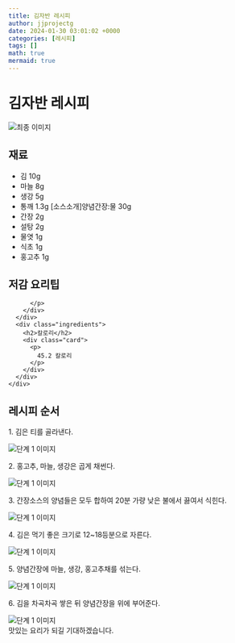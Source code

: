 ```yaml
---
title: 김자반 레시피
author: jjprojectg
date: 2024-01-30 03:01:02 +0000
categories: [레시피]
tags: []
math: true
mermaid: true
---
```

<meta name="og:type" content="website"/>
<meta charset="UTF-8"/>
<div class="header">
  <h1>김자반 레시피</h1>
</div>

<div class="container my-4">
  <div class="row">
    <div class="col-12 col-md-6">
      <div class="recipe-image">
        <img src="http://www.foodsafetykorea.go.kr/uploadimg/20141117/20141117053514_1416213314112.jpg" class="step-image" alt="최종 이미지"/>
      </div>
    </div>
    <div class="col-12 col-md-6">
      <div class="ingredients">
        <h2>재료</h2>
        <ul class="card">
          <li> 김 10g </li>
          <li>  마늘 8g </li>
          <li>  생강 5g </li>
          <li>  통깨 1.3g [소스소개]양념간장:물 30g </li>
          <li>  간장 2g </li>
          <li>  설탕 2g </li>
          <li>  물엿 1g </li>
          <li>  식초 1g </li>
          <li>  홍고추 1g </li>
</ul>
      </div>
    </div>
    <div class="col-12 col-md-6">
      <div class="ingredients">
        <h2>저감 요리팁</h2>
        <div class="card"> 
          <p>
            
          </p>
        </div>
      </div>
      <div class="ingredients">
        <h2>칼로리</h2>
        <div class="card"> 
          <p>
            45.2 칼로리
          </p>
        </div>
      </div>
    </div>
  </div>

  <h2 class="my-4">레시피 순서</h2>
  <div class="card recipe-card">
    <div class="card-body recipe-step">
      <p class="card-text step-description">1. 김은 티를 골라낸다.</p>
      <img src="http://www.foodsafetykorea.go.kr/uploadimg/cook/877-1.jpg" alt="단계 1 이미지" class="step-image"/>
    </div>
  </div>
  <div class="card recipe-card">
    <div class="card-body recipe-step">
      <p class="card-text step-description">2. 홍고추, 마늘, 생강은 곱게 채썬다.</p>
      <img src="http://www.foodsafetykorea.go.kr/uploadimg/cook/877-2.jpg" alt="단계 1 이미지" class="step-image"/>
    </div>
  </div>
  <div class="card recipe-card">
    <div class="card-body recipe-step">
      <p class="card-text step-description">3. 간장소스의 양념들은 모두 합하여 20분 가량 낮은 불에서 끓여서 식힌다.</p>
      <img src="http://www.foodsafetykorea.go.kr/uploadimg/cook/877-3.jpg" alt="단계 1 이미지" class="step-image"/>
    </div>
  </div>
  <div class="card recipe-card">
    <div class="card-body recipe-step">
      <p class="card-text step-description">4. 김은 먹기 좋은 크기로 12~18등분으로 자른다.</p>
      <img src="http://www.foodsafetykorea.go.kr/uploadimg/cook/877-4.jpg" alt="단계 1 이미지" class="step-image"/>
    </div>
  </div>
  <div class="card recipe-card">
    <div class="card-body recipe-step">
      <p class="card-text step-description">5. 양념간장에 마늘, 생강, 홍고추채를 섞는다.</p>
      <img src="http://www.foodsafetykorea.go.kr/uploadimg/cook/877-5.jpg" alt="단계 1 이미지" class="step-image"/>
    </div>
  </div>
  <div class="card recipe-card">
    <div class="card-body recipe-step">
      <p class="card-text step-description">6. 김을 차곡차곡 쌓은 뒤 양념간장을 위에 부어준다.</p>
      <img src="http://www.foodsafetykorea.go.kr/uploadimg/cook/877-6.jpg" alt="단계 1 이미지" class="step-image"/>
    </div>
  </div>

</div>
맛있는 요리가 되길 기대하겠습니다.
